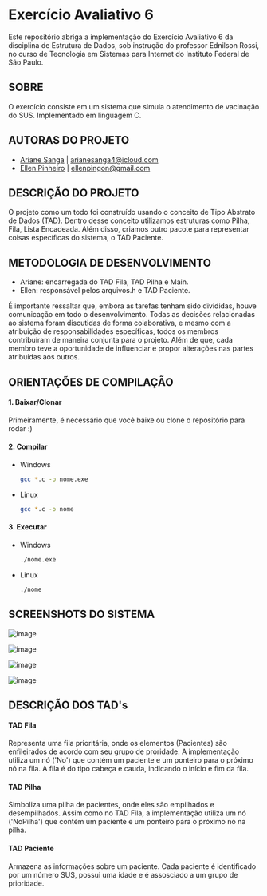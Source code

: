 # Exercício Avaliativo 6
Este repositório abriga a implementação do Exercício Avaliativo 6 da disciplina de Estrutura de Dados, sob instrução do professor Ednilson Rossi, no curso de Tecnologia em Sistemas para Internet do Instituto Federal de São Paulo.

## SOBRE
O exercício consiste em um sistema que simula o atendimento de vacinação do SUS. Implementado em linguagem C.

## AUTORAS DO PROJETO
*  [Ariane Sanga](https://github.com/ArianeSanga) | arianesanga4@icloud.com
*  [Ellen Pinheiro](https://github.com/ellengoncalves) | ellenpingon@gmail.com

## DESCRIÇÃO DO PROJETO
O projeto como um todo foi construído usando o conceito de Tipo Abstrato de Dados (TAD). Dentro desse conceito utilizamos estruturas como Pilha, Fila, Lista Encadeada. Além disso, criamos outro pacote para representar coisas específicas do sistema, o TAD Paciente.

## METODOLOGIA DE DESENVOLVIMENTO
* Ariane: encarregada  do TAD Fila, TAD Pilha e Main.
* Ellen: responsável pelos arquivos.h e TAD Paciente.
  
É importante ressaltar que, embora as tarefas tenham sido divididas, houve comunicação em todo o desenvolvimento. Todas as decisões relacionadas ao sistema foram discutidas de forma colaborativa, e mesmo com a atribuição de responsabilidades específicas, todos os membros contribuíram de maneira conjunta para o projeto. Além de que, cada membro teve a oportunidade de influenciar e propor alterações nas partes atribuídas aos outros.

## ORIENTAÇÕES DE COMPILAÇÃO
#### 1. Baixar/Clonar
Primeiramente, é necessário que você baixe ou clone o repositório para rodar :)
#### 2. Compilar

* Windows
  ```bash
  gcc *.c -o nome.exe
  ```
  
* Linux
  ```bash
  gcc *.c -o nome
  ```
  
#### 3. Executar

* Windows
  ```bash
  ./nome.exe
  ```
  
* Linux
  ```bash
  ./nome
  ```

## SCREENSHOTS DO SISTEMA

![image](https://github.com/ellengoncalves/esdd_avaliativo_6/assets/141193456/fc1f3f37-91fc-4505-8618-4baf569c6cf9)

![image](https://github.com/ellengoncalves/esdd_avaliativo_6/assets/141193456/3f311171-7f82-4204-85ad-225351095196)

![image](https://github.com/ellengoncalves/esdd_avaliativo_6/assets/141193456/c2e2621f-a120-47af-aed4-cf0ca53e2ac8)

![image](https://github.com/ellengoncalves/esdd_avaliativo_6/assets/141193456/1f131e43-b95f-4f94-85dc-f6c498e79c71)

## DESCRIÇÃO DOS TAD's
#### TAD Fila
Representa uma fila prioritária, onde os elementos (Pacientes) são enfileirados de acordo com seu grupo de proridade. A implementação utiliza um nó ('No') que contém um paciente e um ponteiro para o próximo nó na fila. A fila é do tipo cabeça e cauda, indicando o início e fim da fila.

#### TAD Pilha
Simboliza uma pilha de pacientes, onde eles são empilhados e desempilhados. Assim como no TAD Fila, a implementação utiliza um nó ('NoPilha') que contém um paciente e um ponteiro para o próximo nó na pilha.

#### TAD Paciente
Armazena as informações sobre um paciente. Cada paciente é identificado por um número SUS, possui uma idade e é assosciado a um grupo de prioridade.
